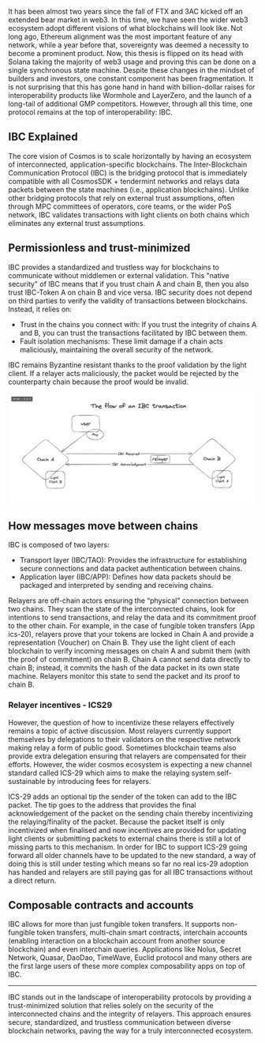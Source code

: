 
It has been almost two years since the fall of FTX and 3AC kicked off an extended bear market in web3. In this time, we have seen the wider web3 ecosystem adopt different visions of what blockchains will look like. Not long ago, Ethereum alignment was the most important feature of any network, while a year before that, sovereignty was deemed a necessity to become a prominent product. Now, this thesis is flipped on its head with Solana taking the majority of web3 usage and proving this can be done on a single synchronous state machine. Despite these changes in the mindset of builders and investors, one constant component has been fragmentation. It is not surprising that this has gone hand in hand with billion-dollar raises for interoperability products like Wormhole and LayerZero, and the launch of a long-tail of additional GMP competitors. However, through all this time, one protocol remains at the top of interoperability: IBC.

## IBC Explained
The core vision of Cosmos is to scale horizontally by having an ecosystem of interconnected, application-specific blockchains. The Inter-Blockchain Communication Protocol (IBC) is the bridging protocol that is immediately compatible with all CosmosSDK + tendermint networks and relays data packets between the state machines (i.e., application blockchains). Unlike other bridging protocols that rely on external trust assumptions, often through MPC committees of operators, core teams, or the wider PoS network, IBC validates transactions with light clients on both chains which eliminates any external trust assumptions.

## Permissionless and trust-minimized
IBC provides a standardized and trustless way for blockchains to communicate without middlemen or external validation. This "native security" of IBC means that if you trust chain A and chain B, then you also trust IBC-Token A on chain B and vice versa. IBC security does not depend on third parties to verify the validity of transactions between blockchains. Instead, it relies on:

- Trust in the chains you connect with: If you trust the integrity of chains A and B, you can trust the transactions facilitated by IBC between them.
- Fault isolation mechanisms: These limit damage if a chain acts maliciously, maintaining the overall security of the network.

IBC remains Byzantine resistant thanks to the proof validation by the light client. If a relayer acts maliciously, the packet would be rejected by the counterparty chain because the proof would be invalid.

![image_IBC_flow](https://github.com/LavenderFive/blogs/blob/master/images/blog/IBC_1.png?raw=true)

## How messages move between chains
IBC is composed of two layers:

- Transport layer (IBC/TAO): Provides the infrastructure for establishing secure connections and data packet authentication between chains.
- Application layer (IBC/APP): Defines how data packets should be packaged and interpreted by sending and receiving chains.

Relayers are off-chain actors ensuring the “physical” connection between two chains. They scan the state of the interconnected chains, look for intentions to send transactions, and relay the data and its commitment proof to the other chain. For example, in the case of fungible token transfers (App ics-20), relayers prove that your tokens are locked in Chain A and provide a representation (Voucher) on Chain B. They use the light client of each blockchain to verify incoming messages on chain A and submit them (with the proof of commitment) on chain B. Chain A cannot send data directly to chain B; instead, it commits the hash of the data packet in its own state machine. Relayers monitor this state to send the packet and its proof to chain B.

### Relayer incentives - ICS29
However, the question of how to incentivize these relayers effectively remains a topic of active discussion. Most relayers currently support themselves by delegations to their validators on the respective network making relay a form of public good. Sometimes blockchain teams also provide extra delegation ensuring that relayers are compensated for their efforts. However, the wider cosmos ecosystem is expecting a new channel standard called ICS-29 which aims to make the relaying system self-sustainable by introducing fees for relayers.

ICS-29 adds an optional tip the sender of the token can add to the IBC packet. The tip goes to the address that provides the final acknowledgement of the packet on the sending chain thereby incentivizing the relaying/finality of the packet. Because the packet itself is only incentivized when finalised and now incentives are provided for updating light clients or submitting packets to external chains there is still a lot of missing parts to this mechanism. In order for IBC to support ICS-29 going forward all older channels have to be updated to the new standard, a way of doing this is still under testing which means so far no real ics-29 adoption has handed and relayers are still paying gas for all IBC transactions without a direct return.


## Composable contracts and accounts
IBC allows for more than just fungible token transfers. It supports non-fungible token transfers, multi-chain smart contracts, interchain accounts (enabling interaction on a blockchain account from another source blockchain) and even interchain queries. Applications like Nolus, Secret Network, Quasar, DaoDao, TimeWave, Euclid protocol and many others are the first large users of these more complex composability apps on top of IBC. 

----

IBC stands out in the landscape of interoperability protocols by providing a trust-minimized solution that relies solely on the security of the interconnected chains and the integrity of relayers. This approach ensures secure, standardized, and trustless communication between diverse blockchain networks, paving the way for a truly interconnected ecosystem.
